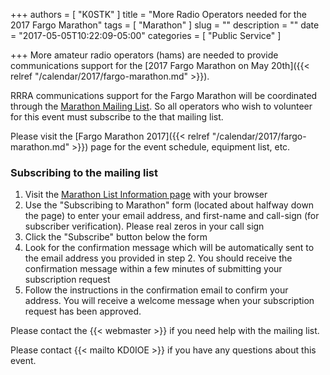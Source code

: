 +++
authors = [ "K0STK" ]
title = "More Radio Operators needed for the 2017 Fargo Marathon"
tags = [ "Marathon" ]
slug = ""
description = ""
date = "2017-05-05T10:22:09-05:00"
categories = [ "Public Service" ]

+++
More amateur radio operators (hams) are needed to provide
communications support for the
[2017 Fargo Marathon on May 20th]({{< relref "/calendar/2017/fargo-marathon.md" >}}).

RRRA communications support for the Fargo Marathon will be coordinated through
the
[Marathon Mailing List](https://lists.rrra.org/mailman/listinfo/marathon).
So all operators who wish to volunteer for this event must subscribe to the
that mailing list.

Please visit the
[Fargo Marathon 2017]({{< relref "/calendar/2017/fargo-marathon.md" >}})
page for the event schedule, equipment list, etc.

<!--more-->
### Subscribing to the mailing list

1. Visit the
[Marathon List Information page](https://lists.rrra.org/mailman/listinfo/marathon)
 with your
browser
1. Use the "Subscribing to Marathon" form (located about halfway down
the page) to enter your email address, and first-name and call-sign
(for subscriber verification). Please real zeros in your call sign
1. Click the "Subscribe" button below the form
1. Look for the confirmation message which will be automatically sent
to the email address you provided in step 2. You should receive the
confirmation message within a few minutes of submitting your
subscription request
1. Follow the instructions in the confirmation email to confirm your
address. You will receive a welcome message when your subscription
request has been approved.

Please contact the {{< webmaster >}} if you need help with the mailing
list.

Please contact {{< mailto KD0IOE >}} if you have any questions about this
event.
